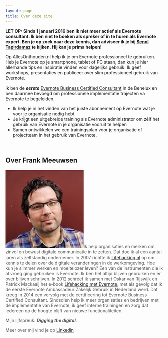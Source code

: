 ```yaml
---
layout: page
title: Over deze site
---
```

<strong>LET OP: Sinds 1 januari 2016 ben ik niet meer actief als Evernote consultant. Ik ben niet te boeken als spreker of in te huren als Evernote expert. Ben je op zoek naar deze kennis, dan adviseer ik je bij <a href="https://leermij.nu/">Senol Tapirdamaz</a> te kijken. Hij kan je prima helpen!</strong>

Op AllesOnthouden.nl help ik je om Evernote professioneel te gebruiken. Heb je Evernote op je smartphone, tablet of PC staan, dan kun je hier allerhande tips en inspiratie vinden voor dagelijks gebruik. Ik geef workshops, presentaties en publiceer over slim professioneel gebruik van Evernote.

Ik ben de <em><strong>eerste</strong></em> <a href="http://evernote.com/ebcc">Evernote Business Certified Consultant</a> in de Benelux en ben daarmee bevoegd om professionele implementatie trajecten va Evernote te begeleiden.
<ul>
 	<li>Ik help je in het vinden van het juiste abonnement op Evernote wat je voor je organisatie nodig hebt</li>
 	<li>Je krijgt een uitgebreide training als Evernote administrator om zélf het gebruik van Evernote in je organisatie vooruit te helpen</li>
 	<li>Samen ontwikkelen we een trainingsplan voor je organisatie of projectteam in het gebruik van Evernote.</li>
</ul>
&nbsp;
<h2>Over Frank Meeuwsen</h2>
<span style="color: #585858;"><img class="alignleft size-full wp-image-126" src="/images/2014/07/Frank-0006-250x250.jpg" alt="Frank-0006-250x250" width="250" height="250" />Ik help organisaties en merken om zinvol en bewust digitale communicatie in te zetten. Dat doe ik al een aantal jaren als zelfstandig ondernemer. In 2007 richtte ik <a href="http://lifehacking.nl">Lifehacking.nl</a> op om kennis te delen over de digitale veranderingen in de werkomgeving. Hoe kun je slimmer werken en moeitelozer leven? Een van de instrumenten die ik al vroeg ging gebruiken is Evernote. Ik ben het altijd blijven gebruiken en er over blijven schrijven. In 2012 schreef ik samen met Oskar van Rijswijk en Patrick Mackaaij het e-book <a href="https://dl.dropboxusercontent.com/u/151084/Lifehacking%20met%20Evernote.pdf">Lifehacking met Evernote</a>, met als gevolg dat ik de eerste Evernote Ambassadeur Zakelijk Gebruik in Nederland werd. Dat kreeg in 2014 een vervolg met de certificering tot Evernote Business Certified Consultant. Sindsdien help ik meer organisaties en bedrijven met de implementatie van Evernote, ik geef interne trainingen en zorg dat iedereen op de hoogte blijft van nieuwe functionaliteiten. </span>
<p style="color: #585858;">Mijn lijfspreuk: <em><strong>Digging the digital</strong></em>.</p>
<p style="color: #585858;">Meer over mij vind je op <a href="http://www.linkedin.com/in/frankmeeuwsen">Linkedin</a></p>

